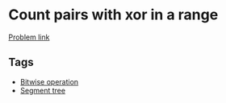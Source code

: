 # Count pairs with xor in a range

[Problem link](https://leetcode.com/problems/count-pairs-with-xor-in-a-range)

## Tags

* [Bitwise operation](/README.md#Bitwise_operation)
* [Segment tree](/README.md#Segment_tree)
